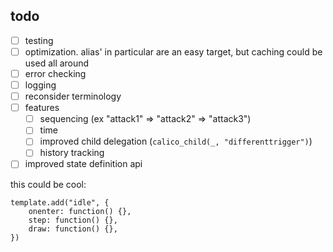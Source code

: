 
## todo

- [ ] testing
- [ ] optimization. alias' in particular are an easy target, but caching could be used all around
- [ ] error checking
- [ ] logging
- [ ] reconsider terminology
- [ ] features
	- [ ] sequencing (ex "attack1" => "attack2" => "attack3")
	- [ ] time
	- [ ] improved child delegation (`calico_child(_, "differenttrigger")`)
	- [ ] history tracking
- [ ] improved state definition api

this could be cool:

```
template.add("idle", {
	onenter: function() {},
	step: function() {},
	draw: function() {},
})
```
